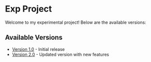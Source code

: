 # Exp Project
Welcome to my experimental project! Below are the available versions:

## Available Versions
- [Version 1.0](https://github.com/nikhilthesingh/Exp/releases/tag/v1) - Initial release
- [Version 2.0](https://github.com/nikhilthesingh/Exp/releases/tag/v2) - Updated version with new features
